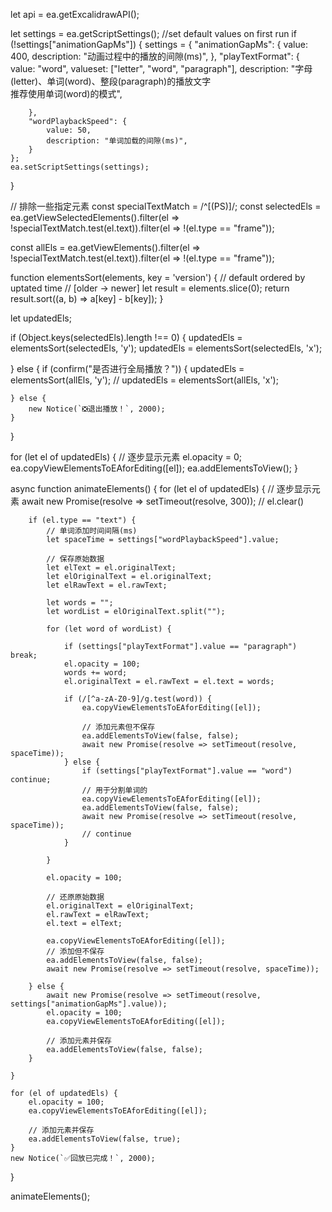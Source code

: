 let api = ea.getExcalidrawAPI();

let settings = ea.getScriptSettings();
//set default values on first run
if (!settings["animationGapMs"]) {
	settings = {
		"animationGapMs": {
			value: 400,
			description: "动画过程中的播放的间隙(ms)",
		},
		"playTextFormat": {
			value: "word",
			valueset: ["letter", "word", "paragraph"],
			description: "字母(letter)、单词(word)、整段(paragraph)的播放文字<br>推荐使用单词(word)的模式",

		},
		"wordPlaybackSpeed": {
			value: 50,
			description: "单词加载的间隙(ms)",
		}
	};
	ea.setScriptSettings(settings);
}


// 排除一些指定元素
const specialTextMatch = /^[(PS)]/;
const selectedEls = ea.getViewSelectedElements().filter(el => !specialTextMatch.test(el.text)).filter(el => !(el.type == "frame"));

const allEls = ea.getViewElements().filter(el => !specialTextMatch.test(el.text)).filter(el => !(el.type == "frame"));


function elementsSort(elements, key = 'version') {
	// default ordered by uptated time
	// [older -> newer]
	let result = elements.slice(0);
	return result.sort((a, b) => a[key] - b[key]);
}


let updatedEls;

if (Object.keys(selectedEls).length !== 0) {
	updatedEls = elementsSort(selectedEls, 'y');
	updatedEls = elementsSort(selectedEls, 'x');

} else {
	if (confirm("是否进行全局播放？")) {
		updatedEls = elementsSort(allEls, 'y');
		// updatedEls = elementsSort(allEls, 'x');

	} else {
		new Notice(`❎退出播放！`, 2000);
	}
}


for (let el of updatedEls) {
	// 逐步显示元素
	el.opacity = 0;
	ea.copyViewElementsToEAforEditing([el]);
	ea.addElementsToView();
}

async function animateElements() {
	for (let el of updatedEls) {
		// 逐步显示元素
		await new Promise(resolve => setTimeout(resolve, 300));
		// el.clear()

		if (el.type == "text") {
			// 单词添加时间间隔(ms)
			let spaceTime = settings["wordPlaybackSpeed"].value;

			// 保存原始数据
			let elText = el.originalText;
			let elOriginalText = el.originalText;
			let elRawText = el.rawText;

			let words = "";
			let wordList = elOriginalText.split("");

			for (let word of wordList) {

				if (settings["playTextFormat"].value == "paragraph") break;
				el.opacity = 100;
				words += word;
				el.originalText = el.rawText = el.text = words;

				if (/[^a-zA-Z0-9]/g.test(word)) {
					ea.copyViewElementsToEAforEditing([el]);

					// 添加元素但不保存
					ea.addElementsToView(false, false);
					await new Promise(resolve => setTimeout(resolve, spaceTime));
				} else {
					if (settings["playTextFormat"].value == "word") continue;
					// 用于分割单词的
					ea.copyViewElementsToEAforEditing([el]);
					ea.addElementsToView(false, false);
					await new Promise(resolve => setTimeout(resolve, spaceTime));
					// continue
				}

			}

			el.opacity = 100;

			// 还原原始数据
			el.originalText = elOriginalText;
			el.rawText = elRawText;
			el.text = elText;

			ea.copyViewElementsToEAforEditing([el]);
			// 添加但不保存
			ea.addElementsToView(false, false);
			await new Promise(resolve => setTimeout(resolve, spaceTime));

		} else {
			await new Promise(resolve => setTimeout(resolve, settings["animationGapMs"].value));
			el.opacity = 100;
			ea.copyViewElementsToEAforEditing([el]);

			// 添加元素并保存
			ea.addElementsToView(false, false);
		}

	}

	for (el of updatedEls) {
		el.opacity = 100;
		ea.copyViewElementsToEAforEditing([el]);

		// 添加元素并保存
		ea.addElementsToView(false, true);
	}
	new Notice(`✅回放已完成！`, 2000);
}

animateElements();

